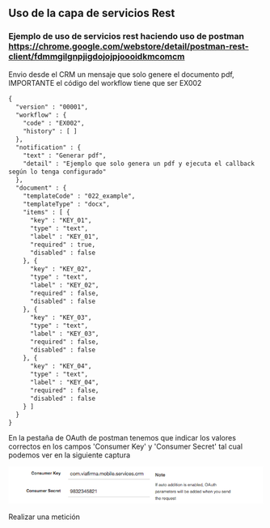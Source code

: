 ## Uso de la capa de servicios Rest

### Ejemplo de uso de servicios rest haciendo uso de postman https://chrome.google.com/webstore/detail/postman-rest-client/fdmmgilgnpjigdojojpjoooidkmcomcm

Envio desde el CRM un mensaje que solo genere el documento pdf, IMPORTANTE el código del workflow tiene que ser EX002

````
{
  "version" : "00001",
  "workflow" : {
    "code" : "EX002",
    "history" : [ ]
  },
  "notification" : {
    "text" : "Generar pdf",
    "detail" : "Ejemplo que solo genera un pdf y ejecuta el callback según lo tenga configurado" 
  },
  "document" : {
    "templateCode" : "022_example",
    "templateType" : "docx",
    "items" : [ {
      "key" : "KEY_01",
      "type" : "text",
      "label" : "KEY_01",
      "required" : true,
      "disabled" : false
    }, {
      "key" : "KEY_02",
      "type" : "text",
      "label" : "KEY_02",
      "required" : false,
      "disabled" : false
    }, {
      "key" : "KEY_03",
      "type" : "text",
      "label" : "KEY_03",
      "required" : false,
      "disabled" : false
    }, {
      "key" : "KEY_04",
      "type" : "text",
      "label" : "KEY_04",
      "required" : false,
      "disabled" : false
    } ]
  }
}
````

En la pestaña de OAuth de postman tenemos que indicar los valores correctos en los campos 'Consumer Key' y 'Consumer Secret' tal cual podemos ver en la siguiente captura

![Configure Oauth](resources/image1.png)

Realizar una metición

